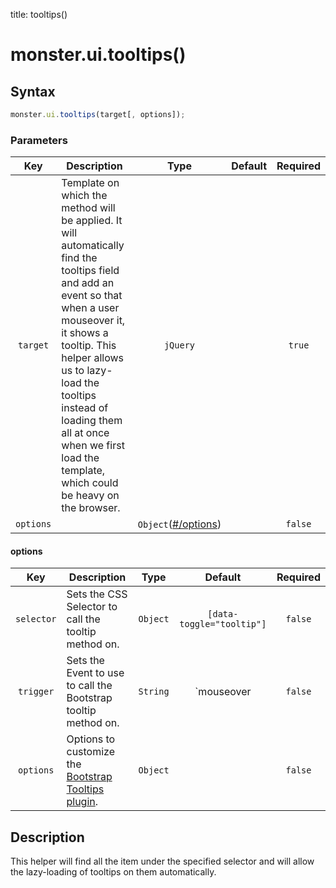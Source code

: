 title: tooltips()

# monster.ui.tooltips()

## Syntax
```javascript
monster.ui.tooltips(target[, options]);
```

### Parameters
Key | Description | Type | Default | Required
:-: | --- | :-: | :-: | :-:
`target` | Template on which the method will be applied. It will automatically find the tooltips field and add an event so that when a user mouseover it, it shows a tooltip. This helper allows us to lazy-load the tooltips instead of loading them all at once when we first load the template, which could be heavy on the browser. | `jQuery` | | `true`
`options` | | `Object`([#/options](#options)) | | `false`

#### options
Key | Description | Type | Default | Required
:-: | --- | :-: | :-: | :-:
`selector` | Sets the CSS Selector to call the tooltip method on. | `Object` | `[data-toggle="tooltip"]` | `false`
`trigger` | Sets the Event to use to call the Bootstrap tooltip method on. | `String` | `mouseover | `false`
`options` | Options to customize the [Bootstrap Tooltips plugin][tooltips]. | `Object` | | `false`

## Description
This helper will find all the item under the specified selector and will allow the lazy-loading of tooltips on them automatically.

[tooltips]: http://getbootstrap.com/2.3.2/javascript.html#tooltips
